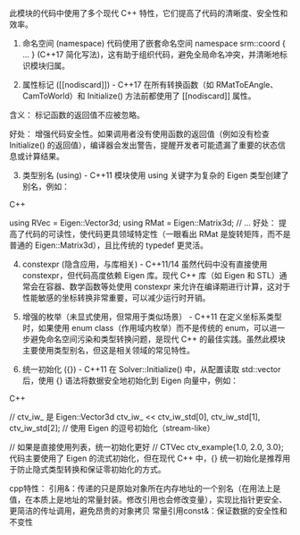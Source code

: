 此模块的代码中使用了多个现代 C++ 特性，它们提高了代码的清晰度、安全性和效率。

1. 命名空间 (namespace)
代码使用了嵌套命名空间 namespace srm::coord { ... } (C++17 简化写法)，这有助于组织代码，避免全局命名冲突，并清晰地标识模块归属。

2. 属性标记 ([[nodiscard]]) - C++17
在所有转换函数（如 RMatToEAngle、CamToWorld）和 Initialize() 方法前都使用了 [[nodiscard]] 属性。

含义： 标记函数的返回值不应被忽略。

好处： 增强代码安全性。如果调用者没有使用函数的返回值（例如没有检查 Initialize() 的返回值），编译器会发出警告，提醒开发者可能遗漏了重要的状态信息或计算结果。

3. 类型别名 (using) - C++11
模块使用 using 关键字为复杂的 Eigen 类型创建了别名，例如：

C++

using RVec = Eigen::Vector3d;
using RMat = Eigen::Matrix3d;
// ...
好处： 提高了代码的可读性，使代码更具领域特定性（一眼看出 RMat 是旋转矩阵，而不是普通的 Eigen::Matrix3d），且比传统的 typedef 更灵活。

4. constexpr (隐含应用，与库相关) - C++11/14
虽然代码中没有直接使用 constexpr，但代码高度依赖 Eigen 库。现代 C++ 库（如 Eigen 和 STL）通常会在容器、数学函数等处使用 constexpr 来允许在编译期进行计算，这对于性能敏感的坐标转换非常重要，可以减少运行时开销。

5. 增强的枚举（未显式使用，但常用于类似场景） - C++11
在定义坐标系类型时，如果使用 enum class（作用域内枚举）而不是传统的 enum，可以进一步避免命名空间污染和类型转换问题，是现代 C++ 的最佳实践。虽然此模块主要使用类型别名，但这是相关领域的常见特性。

6. 统一初始化 ({}) - C++11
在 Solver::Initialize() 中，从配置读取 std::vector<double> 后，使用 {} 语法将数据安全地初始化到 Eigen 向量中，例如：

C++

// ctv_iw_ 是 Eigen::Vector3d
ctv_iw_ << ctv_iw_std[0], ctv_iw_std[1], ctv_iw_std[2]; // 使用 Eigen 的逗号初始化（stream-like）

// 如果是直接使用列表，统一初始化更好
// CTVec ctv_example{1.0, 2.0, 3.0};
代码主要使用了 Eigen 的流式初始化，但在现代 C++ 中，{} 统一初始化是推荐用于防止隐式类型转换和保证零初始化的方式。

cpp特性：
引用&：传递的只是原始对象所在内存地址的一个别名（在用法上是值，在本质上是地址的常量封装。修改引用也会修改变量），实现比指针更安全、更简洁的传址调用，避免昂贵的对象拷贝
常量引用const&：保证数据的安全性和不变性
